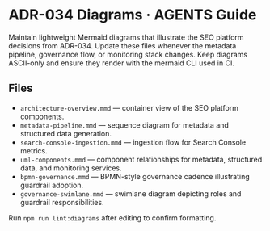 # ADR-034 Diagrams · AGENTS Guide

Maintain lightweight Mermaid diagrams that illustrate the SEO platform decisions from ADR-034. Update these files whenever the metadata pipeline, governance flow, or monitoring stack changes. Keep diagrams ASCII-only and ensure they render with the mermaid CLI used in CI.

## Files

- `architecture-overview.mmd` — container view of the SEO platform components.
- `metadata-pipeline.mmd` — sequence diagram for metadata and structured data generation.
- `search-console-ingestion.mmd` — ingestion flow for Search Console metrics.
- `uml-components.mmd` — component relationships for metadata, structured data, and monitoring services.
- `bpmn-governance.mmd` — BPMN-style governance cadence illustrating guardrail adoption.
- `governance-swimlane.mmd` — swimlane diagram depicting roles and guardrail responsibilities.

Run `npm run lint:diagrams` after editing to confirm formatting.
